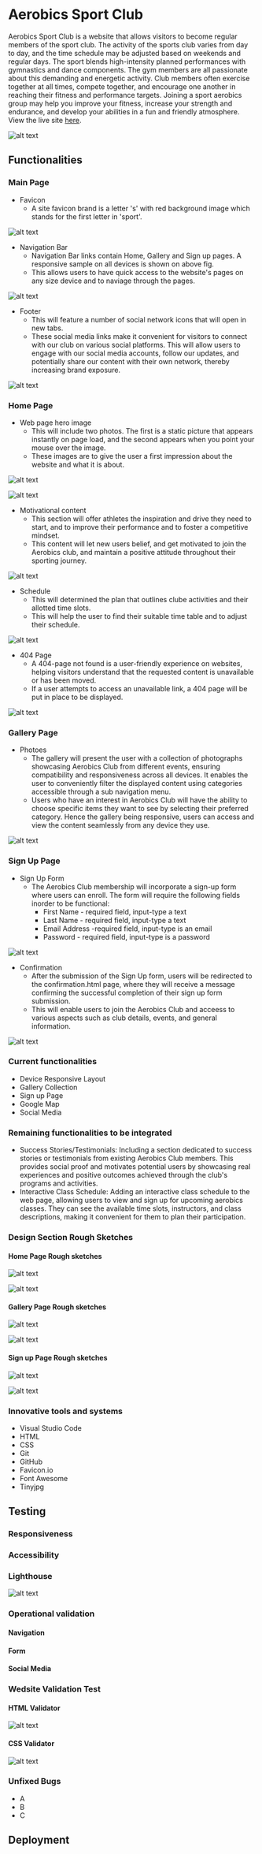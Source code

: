 # Aerobics Sport Club


Aerobics Sport Club is a website that allows visitors to become regular members of the sport club. The activity of the sports club varies from day to day, and the time schedule may be adjusted based on weekends and regular days. The sport blends high-intensity planned performances with gymnastics and dance components. The gym members are all passionate about this demanding and energetic activity. Club members often exercise together at all times, compete together, and encourage one another in reaching their fitness and performance targets. Joining a sport aerobics group may help you improve your fitness, increase your strength and endurance, and develop your abilities in a fun and friendly atmosphere. View the live site [here](https://bky201.github.io/Aerobic-sport/). 



![alt text](https://github.com/bky201/Aerobic-sport/blob/main/assets/images/multi-mocup.png)

## Functionalities

### Main Page
* Favicon 
  * A site favicon brand is a letter 's' with red background image which stands for the first letter in 'sport'.

![alt text](https://github.com/bky201/Aerobic-sport/blob/main/assets/images/favicon.png)

* Navigation Bar
  * Navigation Bar links contain Home, Gallery and Sign up pages. A responsive sample on all devices is shown on above fig.
  * This allows users to have quick access to the website's pages on any size device and to naviage through the pages.

![alt text](https://github.com/bky201/Aerobic-sport/blob/main/assets/images/nav.png)

* Footer
  * This will feature a number of social network icons that will open in new tabs. 
  * These social media links make it convenient for visitors to connect with our club on various social platforms. This will allow users to engage with our social media accounts, follow our updates, and potentially share our content with their own network, thereby increasing brand exposure.
 
![alt text](https://github.com/bky201/Aerobic-sport/blob/main/assets/images/footer.png)

### Home Page
* Web page hero image
  * This will include two photos. The first is a static picture that appears instantly on page load, and the second appears when you point your mouse over the image.
  * These images are to give the user a first impression about the website and  what it is about.


![alt text](https://github.com/bky201/Aerobic-sport/blob/main/assets/images/main-image.png)


![alt text](https://github.com/bky201/Aerobic-sport/blob/main/assets/images/secondary-image.png)


* Motivational content
  * This section will offer athletes the inspiration and drive they need to start, and to improve their performance and to foster a competitive mindset.
  * This content will let new users belief, and get motivated to join the Aerobics club, and maintain a positive attitude throughout their sporting journey.

![alt text](https://github.com/bky201/Aerobic-sport/blob/main/assets/images/motivational-image.png)

* Schedule
  * This will determined the plan that outlines clube activities and their allotted time slots.
  * This will help the user to find their suitable time table and to adjust their schedule.

![alt text](https://github.com/bky201/Aerobic-sport/blob/main/assets/images/schedule.png)


* 404 Page
  * A 404-page not found is a user-friendly experience on websites, helping visitors understand that the requested content is unavailable or has been moved. 
  * If a user attempts to access an unavailable link, a 404 page will be put in place to be displayed.

![alt text](https://github.com/bky201/Aerobic-sport/blob/main/assets/images/page-not-found.png)


### Gallery Page

* Photoes 
  * The gallery will present the user with a collection of photographs showcasing Aerobics Club from different events, ensuring compatibility and responsiveness across all devices. It enables the user to conveniently filter the displayed content using categories accessible through a sub navigation menu.
  * Users who have an interest in Aerobics Club will have the ability to choose specific items they want to see by selecting their preferred category. Hence the gallery being responsive, users can access and view the content seamlessly from any device they use.

![alt text](https://github.com/bky201/Aerobic-sport/blob/main/assets/images/gallery.png)


### Sign Up Page

* Sign Up Form
  * The Aerobics Club membership will incorporate a sign-up form where users can enroll. The form will require the following fields inorder to be functional:
    * First Name - required field, input-type a text
    * Last Name - required field, input-type a text
    * Email Address -required field, input-type is an email
    * Password - required field, input-type is a password

![alt text](https://github.com/bky201/Aerobic-sport/blob/main/assets/images/signup-form.png)


* Confirmation
  * After the submission of the Sign Up form, users will be redirected to the confirmation.html page, where they will receive a message confirming the successful completion of their sign up form submission.
  * This will enable users to join the Aerobics Club and acceess to various aspects such as club details, events, and general information.

![alt text](https://github.com/bky201/Aerobic-sport/blob/main/assets/images/signup-confirmation.png)

### Current functionalities
* Device Responsive Layout
* Gallery Collection
* Sign up Page
* Google Map
* Social Media


### Remaining functionalities to be integrated
* Success Stories/Testimonials: Including a section dedicated to success stories or testimonials from existing Aerobics Club members. This provides social proof and motivates potential users by showcasing real experiences and positive outcomes achieved through the club's programs and activities.
* Interactive Class Schedule: Adding an interactive class schedule to the web page, allowing users to view and sign up for upcoming aerobics classes. They can see the available time slots, instructors, and class descriptions, making it convenient for them to plan their participation.

### Design Section Rough Sketches

#### Home Page Rough sketches
![alt text](https://github.com/bky201/Aerobic-sport/blob/main/assets/images/homed.png)

![alt text](https://github.com/bky201/Aerobic-sport/blob/main/assets/images/hmm.png)

#### Gallery Page Rough sketches
![alt text](https://github.com/bky201/Aerobic-sport/blob/main/assets/images/gld.png)

![alt text](https://github.com/bky201/Aerobic-sport/blob/main/assets/images/glm.png)


#### Sign up Page Rough sketches
![alt text](https://github.com/bky201/Aerobic-sport/blob/main/assets/images/sgd.png)

![alt text](https://github.com/bky201/Aerobic-sport/blob/main/assets/images/sgm.png)


### Innovative tools and systems

* Visual Studio Code
* HTML
*  CSS
*  Git
*  GitHub
*  Favicon.io
*  Font Awesome
*  Tinyjpg

## Testing

### Responsiveness

### Accessibility

### Lighthouse 

![alt text](https://github.com/bky201/Aerobic-sport/blob/main/assets/images/lighthouse.png)

### Operational validation

#### Navigation
#### Form
#### Social Media

### Wedsite Validation Test 

#### HTML Validator
![alt text](https://github.com/bky201/Aerobic-sport/blob/main/assets/images/html-validator.png)

#### CSS Validator
![alt text](https://github.com/bky201/Aerobic-sport/blob/main/assets/images/css-validator.png)

### Unfixed Bugs
* A
* B
* C

## Deployment







  


